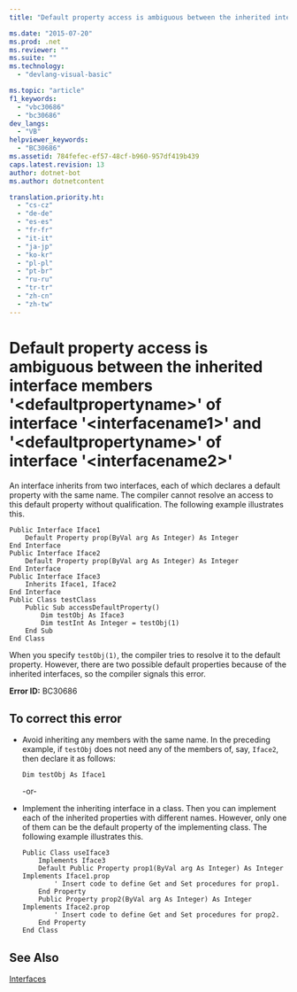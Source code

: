 ```yaml
---
title: "Default property access is ambiguous between the inherited interface members &#39;&lt;defaultpropertyname&gt;&#39; of interface &#39;&lt;interfacename1&gt;&#39; and &#39;&lt;defaultpropertyname&gt;&#39; of interface &#39;&lt;interfacename2&gt;&#39;"

ms.date: "2015-07-20"
ms.prod: .net
ms.reviewer: ""
ms.suite: ""
ms.technology: 
  - "devlang-visual-basic"

ms.topic: "article"
f1_keywords: 
  - "vbc30686"
  - "bc30686"
dev_langs: 
  - "VB"
helpviewer_keywords: 
  - "BC30686"
ms.assetid: 784fefec-ef57-48cf-b960-957df419b439
caps.latest.revision: 13
author: dotnet-bot
ms.author: dotnetcontent

translation.priority.ht: 
  - "cs-cz"
  - "de-de"
  - "es-es"
  - "fr-fr"
  - "it-it"
  - "ja-jp"
  - "ko-kr"
  - "pl-pl"
  - "pt-br"
  - "ru-ru"
  - "tr-tr"
  - "zh-cn"
  - "zh-tw"
---
```

# Default property access is ambiguous between the inherited interface members &#39;&lt;defaultpropertyname&gt;&#39; of interface &#39;&lt;interfacename1&gt;&#39; and &#39;&lt;defaultpropertyname&gt;&#39; of interface &#39;&lt;interfacename2&gt;&#39;
An interface inherits from two interfaces, each of which declares a default property with the same name. The compiler cannot resolve an access to this default property without qualification. The following example illustrates this.  
  
```  
Public Interface Iface1  
    Default Property prop(ByVal arg As Integer) As Integer  
End Interface  
Public Interface Iface2  
    Default Property prop(ByVal arg As Integer) As Integer  
End Interface  
Public Interface Iface3  
    Inherits Iface1, Iface2  
End Interface  
Public Class testClass  
    Public Sub accessDefaultProperty()  
        Dim testObj As Iface3  
        Dim testInt As Integer = testObj(1)  
    End Sub  
End Class  
```  
  
 When you specify `testObj(1)`, the compiler tries to resolve it to the default property. However, there are two possible default properties because of the inherited interfaces, so the compiler signals this error.  
  
 **Error ID:** BC30686  
  
## To correct this error  
  
-   Avoid inheriting any members with the same name. In the preceding example, if `testObj` does not need any of the members of, say, `Iface2`, then declare it as follows:  
  
    ```  
    Dim testObj As Iface1  
    ```  
  
     -or-  
  
-   Implement the inheriting interface in a class. Then you can implement each of the inherited properties with different names. However, only one of them can be the default property of the implementing class. The following example illustrates this.  
  
    ```  
    Public Class useIface3  
        Implements Iface3  
        Default Public Property prop1(ByVal arg As Integer) As Integer Implements Iface1.prop  
            ' Insert code to define Get and Set procedures for prop1.  
        End Property  
        Public Property prop2(ByVal arg As Integer) As Integer Implements Iface2.prop  
            ' Insert code to define Get and Set procedures for prop2.  
        End Property  
    End Class  
    ```  
  
## See Also  
 [Interfaces](../../../visual-basic/programming-guide/language-features/interfaces/index.md)
